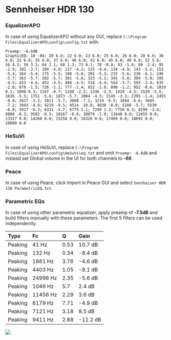 # Sennheiser HDR 130

### EqualizerAPO
In case of using EqualizerAPO without any GUI, replace `C:\Program Files\EqualizerAPO\config\config.txt`
with:
```
Preamp: -6.6dB
GraphicEQ: 10 -84; 20 6.0; 22 6.0; 23 6.0; 25 6.0; 26 6.0; 28 6.0; 30 6.0; 32 6.0; 35 6.0; 37 6.0; 40 6.0; 42 6.0; 45 6.0; 49 6.0; 52 5.6; 56 4.3; 59 3.3; 64 2.1; 68 1.3; 73 0.1; 78 -0.8; 83 -1.6; 89 -2.4; 95 -2.9; 102 -3.7; 109 -4.0; 117 -4.2; 125 -4.4; 134 -4.9; 143 -5.2; 153 -5.4; 164 -5.4; 175 -5.5; 188 -5.6; 201 -5.3; 215 -5.6; 230 -6.1; 246 -5.7; 263 -5.7; 282 -5.7; 301 -5.6; 323 -5.2; 345 -5.0; 369 -5.0; 395 -4.5; 423 -4.6; 452 -4.5; 484 -4.5; 518 -4.4; 554 -3.7; 593 -2.4; 635 -2.0; 679 -1.5; 726 -1.1; 777 -1.4; 832 -1.6; 890 -1.2; 952 -0.6; 1019 0.1; 1090 0.3; 1167 -0.7; 1248 -2.2; 1336 -3.3; 1429 -4.5; 1529 -5.5; 1636 -5.5; 1751 -5.6; 1873 -5.7; 2004 -4.5; 2145 -3.3; 2295 -1.4; 2455 -0.4; 2627 -3.3; 2811 -5.7; 3008 -7.1; 3219 -6.5; 3444 -6.6; 3685 -7.2; 3943 -4.0; 4219 -9.5; 4514 -10.8; 4830 -8.0; 5168 -5.7; 5530 -6.0; 5917 -6.3; 6331 -5.7; 6775 1.1; 7249 1.3; 7756 0.3; 8299 -3.6; 8880 -8.3; 9502 -9.3; 10167 -6.6; 10879 -1.8; 11640 0.0; 12455 0.0; 13327 0.0; 14260 0.0; 15258 0.0; 16326 0.0; 17469 0.0; 18692 0.0; 20000 0.0
```

### HeSuVi
In case of using HeSuVi, replace `C:\Program Files\EqualizerAPO\config\HeSuVi\eq.txt` and omit `Preamp:
-6.6dB` and instead set Global volume in the UI for both channels to **-66**

### Peace
In case of using Peace, click *Import* in Peace GUI and select `Sennheiser HDR 130 ParametricEQ.txt`.

### Parametric EQs
In case of using other parametric equalizer, apply preamp of **-7.5dB** and build filters manually with
these parameters. The first 5 filters can be used independently.

| Type    | Fc       |    Q | Gain     |
|:--------|:---------|:-----|:---------|
| Peaking | 41 Hz    | 0.53 | 10.7 dB  |
| Peaking | 132 Hz   | 0.34 | -8.4 dB  |
| Peaking | 1661 Hz  | 3.76 | -4.6 dB  |
| Peaking | 4403 Hz  | 1.05 | -8.1 dB  |
| Peaking | 24996 Hz | 2.35 | -5.6 dB  |
| Peaking | 1049 Hz  | 5.7  | 2.4 dB   |
| Peaking | 11456 Hz | 2.29 | 3.6 dB   |
| Peaking | 6179 Hz  | 7.71 | -4.9 dB  |
| Peaking | 7121 Hz  | 3.18 | 8.5 dB   |
| Peaking | 9411 Hz  | 2.88 | -11.2 dB |

![](https://raw.githubusercontent.com/jaakkopasanen/AutoEq/master/results/headphonecom/sbaf-serious/Sennheiser%20HDR%20130/Sennheiser%20HDR%20130.png)